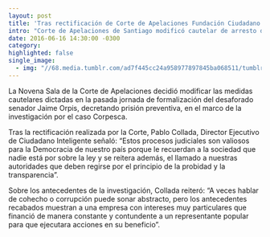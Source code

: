 ```yaml
---
layout: post
title: 'Tras rectificación de Corte de Apelaciones Fundación Ciudadano Inteligente: "Estos procesos judiciales son valiosos para la democracia de nuestro país"'
intro: "Corte de Apelaciones de Santiago modificó cautelar de arresto domiciliario y decreta prisión preventiva al Senador Jaime Orpis."
date: 2016-06-16 14:30:00 -0300
category:
highlighted: false
single_image:
  - img: "//68.media.tumblr.com/ad7f445cc24a958977897845ba068511/tumblr_inline_o8vs56ziux1r9usgg_500.png"
---
```

La Novena Sala de la Corte de Apelaciones decidió modificar las medidas cautelares dictadas en la pasada jornada de formalización del desaforado senador Jaime Orpis, decretando prisión preventiva, en el marco de la investigación por el caso Corpesca.

Tras la rectificación realizada por la Corte, Pablo Collada, Director Ejecutivo de Ciudadano Inteligente señaló: “Estos procesos judiciales son valiosos para la Democracia de nuestro país porque le recuerdan a la sociedad que nadie está por sobre la ley y se reitera además, el llamado a nuestras autoridades que deben regirse por el principio de la probidad y la transparencia”.

Sobre los antecedentes de la investigación, Collada reiteró: “A veces hablar de cohecho o corrupción puede sonar abstracto, pero los antecedentes recabados muestran a una empresa con intereses muy particulares que financió de manera constante y contundente a un representante popular para que ejecutara acciones en su beneficio”.
